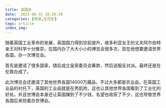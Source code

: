 ```yaml
---
title: 英国史
date:  2023-08-31 10:20:30
categories: [阅读,全历史]
tags: article
index_img: 
---
```

随着英国工业革命的发展，英国国力得到空前提升，维多利亚女王的丈夫阿尔伯特亲王对科学十分推崇，在国内办了大大小小的博览会很多次，现在他想要邀请世界各国，办一次博览会。

首先是邀请了很多国家，随后成立皇家委员会筹款，然后说服反对派。最终还是在伦敦办成了。

此次博览会还邀请了其他世界各国14000万藏品，不过大多都是农业品，在英国工业品的衬托下，英国的工业品就是在秀肌肉，这也让其他世界各国看到了工业化的好处。并且世博会本身还让英国赚到了不少钱，名望也收获了不少，这也导致世界各国后来抢着办世博会。